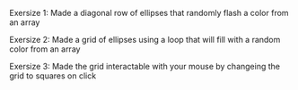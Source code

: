 Exersize 1: Made a diagonal row of ellipses that randomly flash a color from an array

Exersize 2: Made a grid of ellipses using a loop that will fill with a random color from an array

Exersize 3: Made the grid interactable with your mouse by changeing the grid to squares on click
